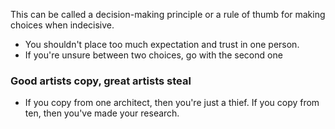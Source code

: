 This can be called a decision-making principle or a rule of thumb for making choices when indecisive.

- You shouldn't place too much expectation and trust in one person.
- If you're unsure between two choices, go with the second one

### Good artists copy, great artists steal

- If you copy from one architect, then you're just a thief. If you copy from ten, then you've made your research.